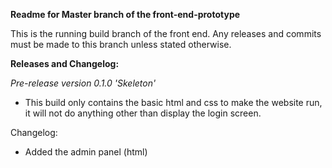 **Readme for Master branch of the front-end-prototype**

This is the running build branch of the front end. Any releases and commits must be made to this branch unless stated otherwise.

**Releases and Changelog:**

*Pre-release version 0.1.0 'Skeleton'*
- This build only contains the basic html and css to make the website run, it will not do anything other than display the login screen.


Changelog:
- Added the admin panel (html)
